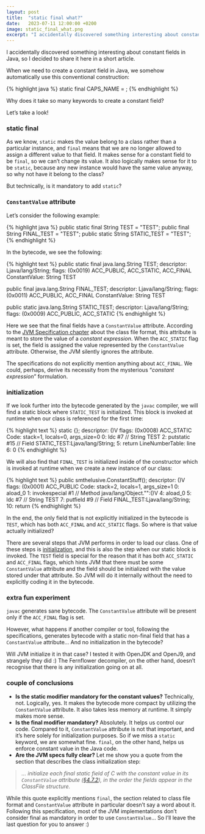 ```yaml
---
layout: post
title:  "static final what?"
date:   2023-07-11 12:00:00 +0200
image: static_final_what.png
excerpt: "I accidentally discovered something interesting about constant fields in Java, so I decided to share it here in a short article. When we need to create a constant field in Java, we somehow automatically use this conventional construction..."
---
```

I accidentally discovered something interesting about constant fields in Java, 
so I decided to share it here in a short article.

When we need to create a constant field in Java, we somehow automatically use this conventional construction:

{% highlight java %}
static final <type> CAPS_NAME = <value>;
{% endhighlight %}

Why does it take so many keywords to create a constant field?

Let’s take a look!

### static final
As we know, `static` makes the value belong to a class rather than a particular instance, 
and `final` means that we are no longer allowed to assign a different value to that field. 
It makes sense for a constant field to be `final`, so we can’t change its value. 
It also logically makes sense for it to be `static`, because any new instance would have 
the same value anyway, so why not have it belong to the class?

But technically, is it mandatory to add `static`?

### `ConstantValue` attribute
Let’s consider the following example:

{% highlight java %}
public static final String TEST = "TEST";
public final String FINAL_TEST = "TEST";
public static String STATIC_TEST = "TEST";
{% endhighlight %}

In the bytecode, we see the following:

{% highlight text %}
public static final java.lang.String TEST;
    descriptor: Ljava/lang/String;
    flags: (0x0019) ACC_PUBLIC, ACC_STATIC, ACC_FINAL
    ConstantValue: String TEST

public final java.lang.String FINAL_TEST;
    descriptor: Ljava/lang/String;
    flags: (0x0011) ACC_PUBLIC, ACC_FINAL
    ConstantValue: String TEST

public static java.lang.String STATIC_TEST;
    descriptor: Ljava/lang/String;
    flags: (0x0009) ACC_PUBLIC, ACC_STATIC
{% endhighlight %}

Here we see that the final fields have a `ConstantValue` attribute. According to the [JVM Specification 
chapter][jvm-spec] about the class file format, this attribute is meant to store the value of a _constant expression_. 
When the `ACC_STATIC` flag is set, the field is assigned the value represented by the `ConstantValue` attribute. 
Otherwise, the JVM silently ignores the attribute.

The specifications do not explicitly mention anything about `ACC_FINAL`. 
We could, perhaps, derive its necessity from the mysterious “_constant expression_” formulation.

### initialization
If we look further into the bytecode generated by the `javac` compiler, we will find a static 
block where `STATIC_TEST` is initialized. This block is invoked at runtime when our class is referenced 
for the first time:

{% highlight text %}
static {};
    descriptor: ()V
    flags: (0x0008) ACC_STATIC
    Code:
        stack=1, locals=0, args_size=0
            0: ldc           #7                  // String TEST
            2: putstatic     #15                 // Field STATIC_TEST:Ljava/lang/String;
            5: return
        LineNumberTable:
            line 6: 0
{% endhighlight %}

We will also find that `FINAL_TEST` is initialized inside of the constructor which is invoked at 
runtime when we create a new instance of our class:

{% highlight text %}
public smthelusive.ConstantStuff();
    descriptor: ()V
    flags: (0x0001) ACC_PUBLIC
    Code:
        stack=2, locals=1, args_size=1
            0: aload_0
            1: invokespecial #1                  // Method java/lang/Object."<init>":()V
            4: aload_0
            5: ldc           #7                  // String TEST
            7: putfield      #9                  // Field FINAL_TEST:Ljava/lang/String;
            10: return
{% endhighlight %}

In the end, the only field that is not explicitly initialized in the bytecode is `TEST`, which has both `ACC_FINAL` 
and `ACC_STATIC` flags. So where is that value actually initialized?

There are several steps that JVM performs in order to load our class. One of these steps is [initialization][init], 
and this is also the step when our static block is invoked. The `TEST` field is special for the reason that 
it has both `ACC_STATIC` and `ACC_FINAL` flags, which hints JVM that there must be some `ConstantValue` attribute 
and the field should be initialized with the value stored under that attribute. So JVM will do it internally 
without the need to explicitly coding it in the bytecode.

### extra fun experiment

`javac` generates sane bytecode. The `ConstantValue` attribute will be present only if the `ACC_FINAL` flag is set.

However, what happens if another compiler or tool, following the specifications, generates bytecode with a 
static non-final field that has a `ConstantValue` attribute… And no initialization in the bytecode?

Will JVM initialize it in that case? I tested it with OpenJDK and OpenJ9, and strangely they did :) 
The Fernflower decompiler, on the other hand, doesn’t recognise that there is any initialization going on at all.

### couple of conclusions
- **Is the static modifier mandatory for the constant values?** Technically, not. Logically, yes. It makes the bytecode more compact by utilizing the `ConstantValue` attribute. It also takes less memory at runtime. It simply makes more sense.
- **Is the final modifier mandatory?** Absolutely. It helps us control our code. Compared to it, `ConstantValue` attribute is not that important, and it’s here solely for initialization purposes. So if we miss a `static` keyword, we are somewhat fine. `final`, on the other hand, helps us enforce constant value in the Java code.
- **Are the JVM specs fully clear?** Let me show you a quote from the section that describes the class initialization step:

> _... initialize each final static field of C with the constant value in its `ConstantValue` attribute ([§4.7.2][472]), 
in the order the fields appear in the ClassFile structure._

While this quote explicitly mentions `final`, the section related to class file format and `ConstantValue` 
attribute in particular doesn’t say a word about it. Following this specification, most of the JVM 
implementations don’t consider final as mandatory in order to use `ConstantValue`... So I’ll leave the last 
question for you to answer :)

[jvm-spec]: https://docs.oracle.com/javase/specs/jvms/se20/html/jvms-4.html#jvms-4.7.2
[init]: https://docs.oracle.com/javase/specs/jvms/se20/html/jvms-5.html#jvms-5.5
[472]: https://docs.oracle.com/javase/specs/jvms/se20/html/jvms-4.html#jvms-4.7.2